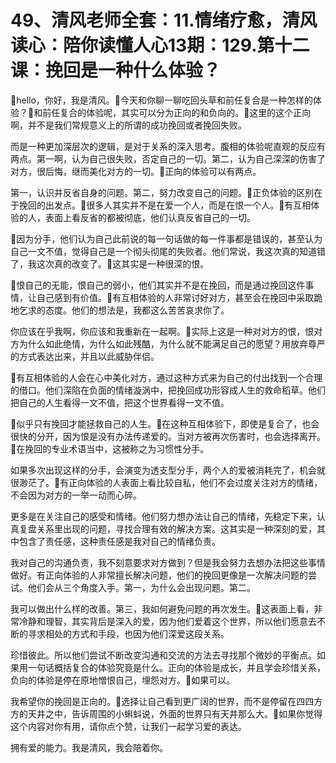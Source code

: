 # 49、清风老师全套：11.情绪疗愈，清风读心：陪你读懂人心13期：129.第十二课：挽回是一种什么体验？

🎼hello，你好，我是清风。🎼今天和你聊一聊吃回头草和前任复合是一种怎样的体验？🎼和前任复合的体验呢，其实可以分为正向的和负向的。🎼这里的这个正向啊，并不是我们常规意义上的所谓的成功挽回或者挽回失败。

而是一种更加深层次的逻辑，是对于关系的深入思考。腹相的体验呢直观的反应有两点。第一啊，认为自己很失败，否定自己的一切。第二，认为自己深深的伤害了对方，很后悔，继而美化对方的一切。🎼正向的体验可以有两点。

第一，认识并反省自身的问题。第二，努力改变自己的问题。🎼正负体验的区别在于挽回的出发点。🎼很多人其实并不是在爱一个人，而是在恨一个人。🎼有互相体验的人，表面上看反省的都被彻底，他们认真反省自己的一切。

🎼因为分手，他们认为自己此前说的每一句话做的每一件事都是错误的，甚至认为自己一文不值，觉得自己是一个彻头彻尾的失败者。他们常说，我这次真的知道错了，我这次真的改变了。🎼这其实是一种很深的恨。

🎼恨自己的无能，恨自己的弱小，他们其实并不是在挽回，而是通过挽回这件事情，让自己感到有价值。🎼有互相体验的人非常讨好对方，甚至会在挽回中采取跪地乞求的态度。他们的想法是，我都这么苦苦哀求你了。

你应该在乎我啊，你应该和我重新在一起啊。🎼实际上这是一种对对方的恨，恨对方为什么如此绝情，为什么如此残酷，为什么就不能满足自己的愿望？用放弃尊严的方式表达出来，并且以此威胁伴侣。

🎼有互相体验的人会在心中美化对方，通过这种方式来为自己的付出找到一个合理的借口。他们深陷在负面的情绪漩涡中，把挽回成功形容成人生的救命稻草。他们把自己的人生看得一文不值，把这个世界看得一文不值。

🎼似乎只有挽回才能拯救自己的人生。🎼在这种互相体验下，即使是复合了，也会很快的分开，因为恨是没有办法传递爱的。当对方被再次伤害时，也会选择离开。🎼在挽回的专业术语当中，这被称之为习惯性分手。

如果多次出现这样的分手，会演变为透支型分手，两个人的爱被消耗完了，机会就很渺茫了。🎼有正向体验的人表面上看比较自私，他们不会过度关注对方的情绪，不会因为对方的一举一动而心碎。

更多是在关注自己的感受和情绪。他们努力想办法让自己的情绪，先稳定下来，认真复盘关系里出现的问题，寻找合理有效的解决方案。这其实是一种深刻的爱，其中包含了责任感，这种责任感是我对自己的情绪负责。

我对自己的沟通负责，我不刻意要求对方做到？但是我会努力去想办法把这些事情做好。有正向体验的人非常擅长解决问题，他们的挽回更像是一次解决问题的尝试。他们会从三个角度入手。第一，为什么会出现问题。第二。

我可以做出什么样的改善。第三，我如何避免问题的再次发生。🎼这表面上看，非常冷静和理智，其实背后是深入的爱，因为他们爱着这个世界，所以他们愿意去不断的寻求相处的方式和手段，也因为他们深爱这段关系。

珍惜彼此。所以他们尝试不断改变沟通和交流的方法去寻找那个微妙的平衡点。如果用一句话概括复合的体验究竟是什么。正向的体验是成长，并且学会珍惜关系，负向的体验是停在原地憎恨自己，埋怨对方。🎼如果可以。

我希望你的挽回是正向的。🎼选择让自己看到更广阔的世界，而不是停留在四四方方的天井之中，告诉周围的小蝌蚪说，外面的世界只有天井那么大。🎼如果你觉得这个内容对你有用，请你点个赞，让我们一起学习爱的表达。

拥有爱的能力。我是清风，我会陪着你。